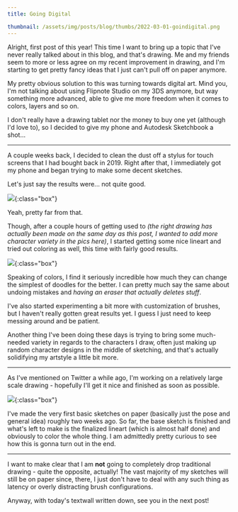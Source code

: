 ```yaml
---
title: Going Digital

thumbnail: /assets/img/posts/blog/thumbs/2022-03-01-goindigital.png
---
```

Alright, first post of this year! This time I want to bring up a topic that I've never really talked about in this blog, and that's drawing. Me and my friends seem to more or less agree on my recent improvement in drawing, and I'm starting to get pretty fancy ideas that I just can't pull off on paper anymore.

My pretty obvious solution to this was turning towards digital art. Mind you, I'm not talking about using Flipnote Studio on my 3DS anymore, but way something more advanced, able to give me more freedom when it comes to colors, layers and so on.

I don't really have a drawing tablet nor the money to buy one yet (although I'd love to), so I decided to give my phone and Autodesk Sketchbook a shot... 

---

A couple weeks back, I decided to clean the dust off a stylus for touch screens that I had bought back in 2019. Right after that, I immediately got my phone and began trying to make some decent sketches.

Let's just say the results were... not quite good.

![](/assets/img/posts/blog/2022-03-01-goindigital1.png){:class="box"}

Yeah, pretty far from that.

Though, after a couple hours of getting used to *(the right drawing has actually been made on the same day as this post, I wanted to add more character variety in the pics here)*, I started getting some nice lineart and tried out coloring as well, this time with fairly good results.

![](/assets/img/posts/blog/2022-03-01-goindigital2.png){:class="box"}

Speaking of colors, I find it seriously incredible how much they can change the simplest of doodles for the better. I can pretty much say the same about undoing mistakes and *having an eraser that actually deletes stuff*.

I've also started experimenting a bit more with customization of brushes, but I haven't really gotten great results yet. I guess I just need to keep messing around and be patient. 

Another thing I've been doing these days is trying to bring some much-needed variety in regards to the characters I draw, often just making up random character designs in the middle of sketching, and that's actually solidifying my artstyle a little bit more.

---

As I've mentioned on Twitter a while ago, I'm working on a relatively large scale drawing - hopefully I'll get it nice and finished as soon as possible.

![](/assets/img/posts/blog/2022-03-01-goindigital3.png){:class="box"}

I've made the very first basic sketches on paper (basically just the pose and general idea) roughly two weeks ago. So far, the base sketch is finished and what's left to make is the finalized lineart (which is almost half done) and obviously to color the whole thing. I am admittedly pretty curious to see how this is gonna turn out in the end.

---

I want to make clear that I am **not** going to completely drop traditional drawing - quite the opposite, actually! The vast majority of my sketches will still be on paper since, there, I just don't have to deal with any such thing as latency or overly distracting brush configurations.

Anyway, with today's textwall written down, see you in the next post! 
